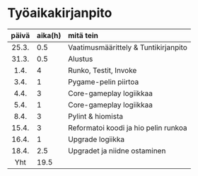 # Työaikakirjanpito
| päivä | aika(h) | mitä tein  |
| :----:|:-----| :-----|
| 25.3. | 0.5    | Vaatimusmäärittely & Tuntikirjanpito |
| 31.3. | 0.5    | Alustus |
| 1.4. | 4   | Runko, Testit, Invoke |
| 3.4. | 1   | Pygame-pelin piirtoa |
| 4.4. | 3  | Core-gameplay logiikkaa |
| 5.4. | 1  | Core-gameplay logiikkaa |
| 8.4. | 3  | Pylint & hiomista |
| 15.4. | 3  | Reformatoi koodi ja hio pelin runkoa |
| 16.4. | 1  | Upgrade logiikka |
| 18.4. | 2.5  | Upgradet ja niidne ostaminen |
| Yht | 19.5 |  |







